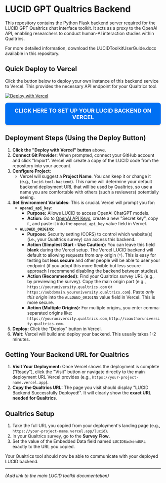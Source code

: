 # LUCID GPT Qualtrics Backend

This repository contains the Python Flask backend server required for the LUCID GPT Qualtrics chat interface toolkit. It acts as a proxy to the OpenAI API, enabling researchers to conduct human-AI interaction studies within Qualtrics.

For more detailed information, download the LUCIDToolkitUserGuide.docx available in this repository.

## Quick Deploy to Vercel

Click the button below to deploy your own instance of this backend service to Vercel. This provides the necessary API endpoint for your Qualtrics tool.

[![Deploy with Vercel](https://vercel.com/button)](https://vercel.com/new/clone?repository-url=https%3A%2F%2Fgithub.com%2Famgarv%2FLUCID_TOOL_BACKEND&project-name=lucid-tool-backend&repository-name=my-lucid-backend-code&env=OPENAI_API_KEY&envDescription=INSTRUCTIONS%3A%20For%20OPENAI_API_KEY%20input%20your%20OpenAI%20API%20key%20(available%20at%20%22Learn%20more%22%20link%20below).&envLink=https%3A%2F%2Fplatform.openai.com%2Faccount%2Fapi-keys)

<a href="https://vercel.com/new/clone?repository-url=https%3A%2F%2Fgithub.com%2Famgarv%2FLUCID_TOOL_BACKEND&project-name=lucid-tool-backend&repository-name=my-lucid-backend-code&env=OPENAI_API_KEY&envDescription=INSTRUCTIONS%3A%20For%20OPENAI_API_KEY%20input%20your%20OpenAI%20API%20key%20(available%20at%20%22Learn%20more%22%20link%20below).&envLink=https%3A%2F%2Fplatform.openai.com%2Faccount%2Fapi-keys" target="_blank" rel="noopener noreferrer" style="display: inline-block; padding: 15px 25px; background-color: #0070f3; color: white; text-align: center; text-decoration: none; font-size: 18px; font-weight: bold; border-radius: 8px; border: none; cursor: pointer; box-shadow: 0 2px 4px rgba(0,0,0,0.2);">
  CLICK HERE TO SET UP YOUR LUCID BACKEND ON VERCEL
</a>

## Deployment Steps (Using the Deploy Button)

1.  **Click the "Deploy with Vercel" button** above.
2.  **Connect Git Provider:** When prompted, connect your GitHub account and click "Import". Vercel will create a copy of the LUCID code from the repository into your account.
3.  **Configure Project:**
    * Vercel will suggest a **Project Name**. You can keep it or change it (e.g., `lucid-tool-backend`). This name will determine your default backend deployment URL that will be used by Qualtrics, so use a name you are comfortable with others (such a reviewers) potentially seeing.
4.  **Set Environment Variables:** This is crucial. Vercel will prompt you for:
    * **`openai_api_key`**:
        * **Purpose:** Allows LUCID to access OpenAI ChatGPT models.
        * **Action:** Go to [OpenAI API Keys](https://platform.openai.com/api-keys), create a new "Secret key", copy it, and paste it into the `openai_api_key` value field in Vercel.
    * **`ALLOWED_ORIGINS`**:
        * **Purpose:** Security setting (CORS) to control which website(s) (i.e., your Qualtrics survey) can access this backend.
        * **Action (Simplest Start - Use Caution):** You can leave this field **blank** during the Vercel setup. The Vercel LUCID backend will default to allowing requests from *any* origin (`*`). This is easy for testing but **less secure** and other people will be able to user your endpoint (if you adopt this more flexible but less secure approach I recommend disabling the backend between studies).
        * **Action (Recommended):** Find your Qualtrics survey URL (e.g., by previewing the survey). Copy the main origin part (e.g., `https://youruniversity.qualtrics.com` or `https://subdomain.youruniversity.qualtrics.com`). Paste *only this origin* into the `ALLOWED_ORIGINS` value field in Vercel. This is more secure.
        * **Action (Multiple Origins):** For multiple origins, you enter comma-separated origins like: `https://youruniversity.qualtrics.com,http://coauthoruniversity.qualtrics.com`.
5.  **Deploy:** Click the "Deploy" button in Vercel.
6.  **Wait:** Vercel will build and deploy your backend. This usually takes 1-2 minutes.

## Getting Your Backend URL for Qualtrics

1.  **Visit Your Deployment:** Once Vercel shows the deployment is complete ("Ready"), click the "Visit" button or navigate directly to the main deployment URL Vercel provides (e.g., `https://your-project-name.vercel.app`).
2.  **Copy the Qualtrics URL:** The page you visit should display "LUCID Backend Successfully Deployed!". It will clearly show the **exact URL needed for Qualtrics**.

## Qualtrics Setup

1.  Take the full URL you copied from your deployment's landing page (e.g., `https://your-project-name.vercel.app/lucid`).
2.  In your Qualtrics survey, go to the **Survey Flow**.
3.  Set the value of the Embedded Data field named `LUCIDBackendURL` exactly to the URL you copied.

Your Qualtrics tool should now be able to communicate with your deployed LUCID backend.

---
*(Add link to the main LUCID toolkit documentation)*
